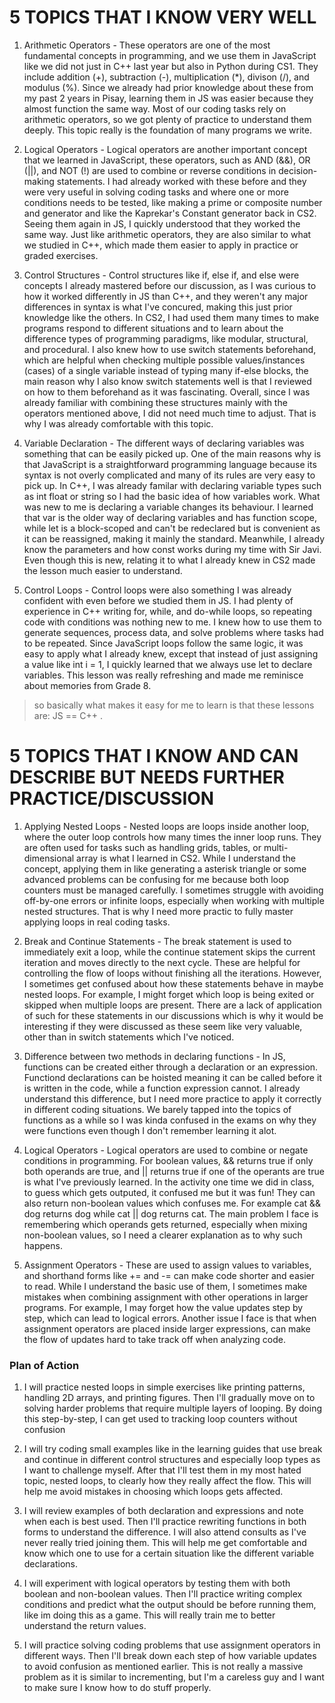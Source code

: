 # 5 TOPICS THAT I KNOW VERY WELL

1. Arithmetic Operators - These operators are one of the most fundamental concepts in programming, and we use them in JavaScript like we did not just in C++ last year but also in Python during CS1. They include addition (+), subtraction (-), multiplication (*), divison (/), and modulus (%). Since we  already had prior knowledge about these from my past 2 years in Pisay, learning them in JS was easier because they almost function the same way. Most of our coding tasks rely on arithmetic operators, so we got plenty of practice to understand them deeply. This topic really is the foundation of many programs we write.

2. Logical Operators - Logical operators are another important concept that we learned in JavaScript, these operators, such as AND (&&), OR (||), and NOT (!) are used to combine or reverse conditions in decision-making statements. I had already worked with these before and they were very useful in solving coding tasks and where one or more conditions needs to be tested, like making a prime or composite number and generator and like the Kaprekar's Constant generator back in CS2. Seeing them again in JS, I quickly understood that they worked the same way. Just like arithmetic operators, they are also similar to what we studied in C++, which made them easier to apply in practice or graded exercises. 

3. Control Structures - Control structures like if, else if, and else were concepts I already mastered before our discussion, as I was curious to how it worked differently in JS than C++, and they weren't any major differences in syntax is what I've concured, making this just prior knowledge like the others. In CS2, I had used them many times to make programs respond to different situations and to learn about the difference types of programming paradigms, like modular, structural, and procedural. I also knew how to use switch statements beforehand, which are helpful when checking multiple possible values/instances (cases) of a single variable instead of typing many if-else blocks, the main reason why I also know switch statements well is that I reviewed on how to them beforehand as it was fascinating. Overall, since I was already familiar with combining these structures mainly with the operators mentioned above, I did not need much time to adjust. That is why I was already comfortable with this topic. 

4. Variable Declaration - The different ways of declaring variables was something that can be easily picked up. One of the main reasons why is that JavaScript is a straightforward programming language because its syntax is not overly complicated and many of its rules are very easy to pick up. In C++, I was already familar with declaring variable types such as int float or string so I had the basic idea of how variables work. What was new to me is declaring a variable changes its behaviour. I learned that var is the older way of declaring variables and has function scope, while let is a block-scoped and can't be redeclared but is convenient as it can be reassigned, making it mainly the standard. Meanwhile, I already know the parameters and how const works during my time with Sir Javi. Even though this is new, relating it to what I already knew in CS2 made the lesson much easier to understand. 

5. Control Loops - Control loops were also something I was already confident with even before we studied them in JS. I had plenty of experience in C++ writing for, while, and do-while loops, so repeating code with conditions was nothing new to me. I knew how to use them to generate sequences, process data, and solve problems where tasks had to be repeated. Since JavaScript loops follow the same logic, it was easy to apply what I already knew, except that instead of just assigning a value like int i = 1, I quickly learned that we always use let to declare variables. This lesson was really refreshing and made me reminisce about memories from Grade 8. 

> so basically what makes it easy for me to learn is that these lessons are: JS == C++ .

# 5 TOPICS THAT I KNOW AND CAN DESCRIBE BUT NEEDS FURTHER PRACTICE/DISCUSSION 

1. Applying Nested Loops - Nested loops are loops inside another loop, where the outer loop controls how many times the inner loop runs. They are often used for tasks such as handling grids, tables, or multi-dimensional array is what I learned in CS2. While I understand the concept, applying them in like generating a asterisk triangle or some advanced problems can be confusing for me because both loop counters must be managed carefully. I sometimes struggle with avoiding off-by-one errors or infinite loops, especially when working with multiple nested structures. That is why I need more practic to fully master applying loops in real coding tasks.

2. Break and Continue Statements - The break statement is used to immediately exit a loop, while the continue statement skips the current iteration and moves directly to the next cycle. These are helpful for controlling the flow of loops without finishing all the iterations. However, I sometimes get confused about how these statements behave in maybe nested loops. For example, I might forget which loop is being exited or skipped when multiple loops are present. There are a lack of application of such for these statements in our discussions which is why it would be interesting if they were discussed as these seem like very valuable, other than in switch statements which I've noticed.    

3. Difference between two methods in declaring functions - In JS, functions can be created either through a declaration or an expression. Functiond declarations can be hoisted meaning it can be called before it is written in the code, while a function expression cannot. I already understand this difference, but I need more practice to apply it correctly in different coding situations. We barely tapped into the topics of functions as a while so I was kinda confused in the exams on why they were functions even though I don't remember learning it alot.

4. Logical Operators - Logical operators are used to combine or negate conditions in programming. For boolean values, && returns true if only both operands are true, and || returns true if one of the operants are true is what I've previously learned. In the activity one time we did in class, to guess which gets outputed, it confused me but it was fun! They can also return non-boolean values which confuses me. For example cat && dog returns dog while cat || dog returns cat. The main problem I face is remembering which operands gets returned, especially when mixing non-boolean values, so I need a clearer explanation as to why such happens. 

5. Assignment Operators - These are used to assign values to variables, and shorthand forms like += and -= can make code shorter and easier to read. While I understand the basic use of them, I sometimes make mistakes when combining assignment with other operations in larger programs. For example, I may forget how the value updates step by step, which can lead to logical errors. Another issue I face is that when assignment operators are placed inside larger expressions, can make the flow of updates hard to take track off when analyzing code. 

### Plan of Action 

1. I will practice nested loops in simple exercises like printing patterns, handling 2D arrays, and printing figures. Then I'll gradually move on to solving harder problems that require multiple layers of looping. By doing this step-by-step, I can get used to tracking loop counters without confusion

2. I will try coding small examples like in the learning guides that use break and continue in different control structures and especially loop types as I want to challenge myself. After that I'll test them in my most hated topic, nested loops, to clearly how they really affect the flow. This will help me avoid mistakes in choosing which loops gets affected.

3. I will review examples of both declaration and expressions and note when each is best used. Then I'll practice rewriting functions in both forms to understand the difference. I will also attend consults as I've never really tried joining them. This will help me get comfortable and know which one to use for a certain situation like the different variable declarations. 

4. I will experiment with logical operators by testing them with both boolean and non-boolean values. Then I'll practice writing complex conditions and predict what the output should be before running them, like im doing this as a game. This will really train me to better understand the return values.

5. I will practice solving coding problems that use assignment operators in different ways. Then I'll break down each step of how variable updates to avoid confusion as mentioned earlier. This is not really a massive problem as it is similar to incrementing, but I'm a careless guy and I want to make sure I know how to do stuff properly.


